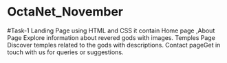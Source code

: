 # OctaNet_November
#Task-1 Landing Page using HTML and CSS it contain Home page ,About Page Explore information about revered gods with images. Temples Page Discover temples related to the gods with descriptions. Contact pageGet in touch with us for queries or suggestions.
